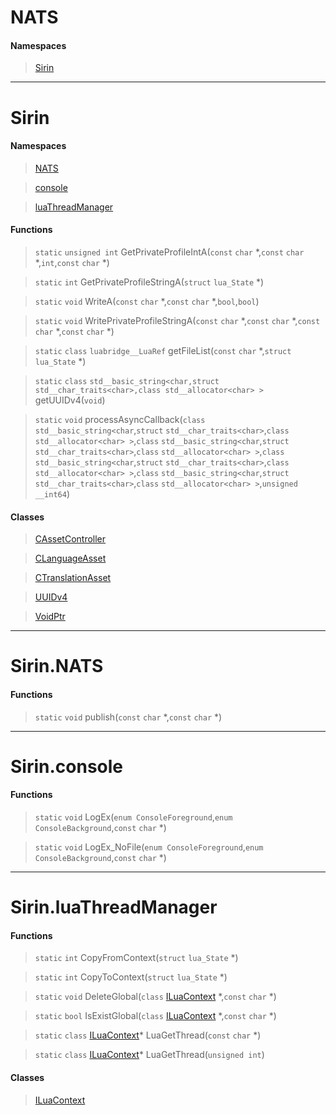 # NATS
 
#### Namespaces
 
> [Sirin](lua/threads/NATS.md#Sirin)
 
---
# Sirin
 
#### Namespaces
 
> [NATS](lua/threads/NATS.md#SirinNATS)
 
> [console](lua/threads/NATS.md#Sirinconsole)
 
> [luaThreadManager](lua/threads/NATS.md#SirinluaThreadManager)
 
#### Functions
 
> `static` `unsigned int` GetPrivateProfileIntA(`const` `char` *,`const` `char` *,`int`,`const` `char` *)
 
> `static` `int` GetPrivateProfileStringA(`struct` `lua_State` *)
 
> `static` `void` WriteA(`const` `char` *,`const` `char` *,`bool`,`bool`)
 
> `static` `void` WritePrivateProfileStringA(`const` `char` *,`const` `char` *,`const` `char` *,`const` `char` *)
 
> `static` `class` `luabridge__LuaRef` getFileList(`const` `char` *,`struct` `lua_State` *)
 
> `static` `class` `std__basic_string<char,struct std__char_traits<char>,class std__allocator<char> >` getUUIDv4(`void`)
 
> `static` `void` processAsyncCallback(`class` `std__basic_string<char`,`struct` `std__char_traits<char>`,`class` `std__allocator<char> >`,`class` `std__basic_string<char`,`struct` `std__char_traits<char>`,`class` `std__allocator<char> >`,`class` `std__basic_string<char`,`struct` `std__char_traits<char>`,`class` `std__allocator<char> >`,`class` `std__basic_string<char`,`struct` `std__char_traits<char>`,`class` `std__allocator<char> >`,`unsigned __int64`)
 
#### Classes
 
> [CAssetController](lua/classes/CAssetController.md)
 
> [CLanguageAsset](lua/classes/CLanguageAsset.md)
 
> [CTranslationAsset](lua/classes/CTranslationAsset.md)
 
> [UUIDv4](lua/classes/UUIDv4.md)
 
> [VoidPtr](lua/classes/VoidPtr.md)
 
---
# Sirin.NATS
 
#### Functions
 
> `static` `void` publish(`const` `char` *,`const` `char` *)
 
---
# Sirin.console
 
#### Functions
 
> `static` `void` LogEx(`enum ConsoleForeground`,`enum ConsoleBackground`,`const` `char` *)
 
> `static` `void` LogEx_NoFile(`enum ConsoleForeground`,`enum ConsoleBackground`,`const` `char` *)
 
---
# Sirin.luaThreadManager
 
#### Functions
 
> `static` `int` CopyFromContext(`struct` `lua_State` *)
 
> `static` `int` CopyToContext(`struct` `lua_State` *)
 
> `static` `void` DeleteGlobal(`class` [ILuaContext](lua/classes/ILuaContext.md) *,`const` `char` *)
 
> `static` `bool` IsExistGlobal(`class` [ILuaContext](lua/classes/ILuaContext.md) *,`const` `char` *)
 
> `static` `class` [ILuaContext](lua/classes/ILuaContext.md)* LuaGetThread(`const` `char` *)
 
> `static` `class` [ILuaContext](lua/classes/ILuaContext.md)* LuaGetThread(`unsigned int`)
 
#### Classes
 
> [ILuaContext](lua/classes/ILuaContext.md)
 
